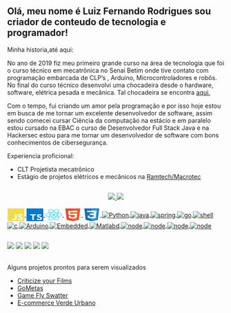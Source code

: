 
## Olá, meu nome é Luiz Fernando Rodrigues sou criador de conteudo de tecnologia e programador!

 

<div>
 <p> Minha historia,até aqui: </p>
 <p>  No ano de 2019 fiz meu primeiro grande curso na área de tecnologia que foi o curso técnico em mecatrônica no Senai Betim  onde tive contato com programação embarcada de CLP’s , Arduino, Microcontroladores  e robôs. No final do  curso técnico desenvolvi uma chocadeira desde o hardware, software, elétrica pesada e mecânica. Tal chocadeira se encontra <a href = "https://www.linkedin.com/posts/luiz-fernando-rodrigues-24bb01167_solidworks-mecatraeknica-mecanica-activity-6717535269161197568-We6f?utm_source=linkedin_share&utm_medium=member_desktop_web"> aqui. </a> </p>
<p>  Com o tempo, fui criando um amor pela programação e por isso hoje estou em busca de me tornar um  excelente desenvolvedor de software, assim sendo comecei cursar Ciência da computação na estácio e  em paralelo estou cursado na EBAC o curso de Desenvolvedor Full Stack Java   e na Hackersec  estou  para me tornar um desenvolvedor de software com bons conhecimentos de cibersegurança.<p>
  <p>Experiencia proficional:</p>
  <ul>
    <li>CLT Projetista mecatrônico</li>
    <li>Estágio de projetos elétricos e mecânicos na <a href="https://macrotec.ind.br/" target="_blank">Ramtech/Macrotec</a></li>
  </ul>

</div>

##
<div align="center">
  <a href="https://github.com/LuizFernandoDeveloper">
  <img height="180em" src="https://github-readme-stats.vercel.app/api?username=LuizFernandoDeveloper&show_icons=true&theme=dark&include_all_commits=true&count_private=true"/>
  <img height="180em" src="https://github-readme-stats.vercel.app/api/top-langs/?username=LuizFernandoDeveloper&layout=compact&langs_count=7&theme=dark"/>
</div>
<div style="display: inline_block"><br>
    <img align="center" alt="Js" height="30" width="40" src="https://raw.githubusercontent.com/devicons/devicon/master/icons/javascript/javascript-plain.svg">
    <img align="center" alt="Ts" height="30" width="40" src="https://raw.githubusercontent.com/devicons/devicon/master/icons/typescript/typescript-plain.svg">
    <img align="center" alt="React" height="30" width="40" src="https://raw.githubusercontent.com/devicons/devicon/master/icons/react/react-original.svg">
    <img align="center" alt="HTML" height="30" width="40" src="https://raw.githubusercontent.com/devicons/devicon/master/icons/html5/html5-original.svg">
    <img align="center" alt="CSS" height="30" width="40" src="https://raw.githubusercontent.com/devicons/devicon/master/icons/css3/css3-original.svg">
    <img align="center" alt="Python" height="30" width="40" src="https://cdn.jsdelivr.net/gh/devicons/devicon/icons/python/python-original-wordmark.svg">
    <img align="center" alt="java" height="30" width="40" src="https://icongr.am/devicon/java-original.svg?size=148&color=currentColor">
    <img align="center" alt="spring" height="30" width="40" src="https://cdn.jsdelivr.net/gh/devicons/devicon/icons/spring/spring-original.svg">
    <img align="center" alt="go" height="30" width="40" src="https://cdn.jsdelivr.net/gh/devicons/devicon/icons/go/go-original.svg">
    <img align="center" alt="shell" height="30" width="40" src="https://cdn.jsdelivr.net/gh/devicons/devicon/icons/bash/bash-plain.svg">
    <img align="center" alt="c" height="30" width="40" src="https://cdn.jsdelivr.net/gh/devicons/devicon/icons/c/c-original.svg">
    <img align="center" alt="Arduino" height="30" width="40" src="https://cdn.jsdelivr.net/gh/devicons/devicon/icons/arduino/arduino-original-wordmark.svg">
    <img align="center" alt="Embedded" height="30" width="40" src="https://cdn.jsdelivr.net/gh/devicons/devicon/icons/embeddedc/embeddedc-original-wordmark.svg">
    <img align="center" alt="Matlabd" height="30" width="40" src="https://cdn.jsdelivr.net/gh/devicons/devicon/icons/matlab/matlab-original.svg">
    <img align="center" alt="node" height="30" width="40" src="https://cdn.jsdelivr.net/gh/devicons/devicon/icons/nodejs/nodejs-plain.svg">
    <img align="center" alt="node" height="30" width="40" src="https://cdn.jsdelivr.net/gh/devicons/devicon/icons/anaconda/anaconda-original.svg">
    <img align="center" alt="node" height="30" width="40" src="https://cdn.jsdelivr.net/gh/devicons/devicon/icons/linux/linux-original.svg">
    <img align="center" alt="node" height="30" width="40" src="https://cdn.jsdelivr.net/gh/devicons/devicon/icons/angularjs/angularjs-original.svg">
</div>
  
  ##
 
<div> 
  <a href="https://www.instagram.com/luiz_r_andrade/" target="_blank"><img src="https://img.shields.io/badge/-Instagram-%23E4405F?style=for-the-badge&logo=instagram&logoColor=white" target="_blank"></a>
  <a href="https://web.facebook.com/luis.rodriges.9400/" target="_blank"><img src="https://img.shields.io/badge/Facebook-1877F2?style=for-the-badge&logo=facebook&logoColor=white" target="_blank"></a>
  <a href="https://discord.gg/GbrFeuGq" target="_blank"><img src="https://img.shields.io/badge/Discord-7289DA?style=for-the-badge&logo=discord&logoColor=white" target="_blank"></a> 
  <a href = "mailto:luiz.fernando.developer@outlook.com"><img src="https://img.shields.io/badge/-Gmail-%23333?style=for-the-badge&logo=gmail&logoColor=white" target="_blank"></a>
  <a href="https://www.linkedin.com/in/fernando-rodrigues-a4140b239/" target="_blank"><img src="https://img.shields.io/badge/-LinkedIn-%230077B5?style=for-the-badge&logo=linkedin&logoColor=white" target="_blank"></a> 
 
</div>

 <div>
  <br>
  <p> Alguns projetos prontos para serem visualizados <p>
  <ul>
    <li><a href="https://github.com/LuizFernandoDeveloper/Criticize-your-Films" target="_blank">Criticize your Films </a></li>
    <li><a href="https://github.com/LuizFernandoDeveloper/goMetas/tree/main" target="_blank">GoMetas</a></li>
    <li><a href="https://github.com/LuizFernandoDeveloper/Game-fly-swatter" target="_blank">Game Fly Swatter</a></li>
    <li><a href="https://github.com/LuizFernandoDeveloper/E-commerce-VerdeUrbano" target="_blank">E-commerce Verde Urbano</a></li>
 </ul>
  
 </div>
 
